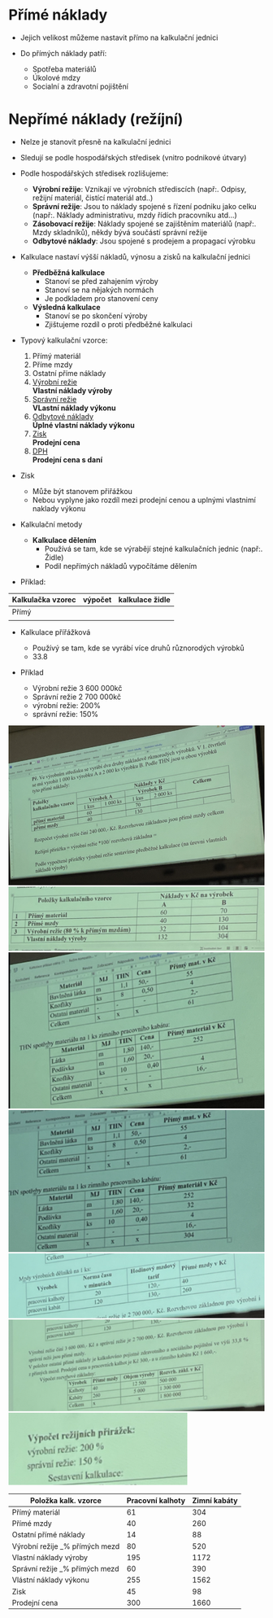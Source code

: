 # Přímé náklady

- Jejich velikost můžeme nastavit přímo na kalkulační jednici

- Do přímých náklady patří:
    - Spotřeba materiálů 
    - Úkolové mdzy 
    - Socialní a zdravotní pojištění

# Nepřímé náklady (režíjní)

- Nelze je stanovit přesně na kalkulační jednici

- Sledují se podle hospodářských středisek (vnitro podnikové útvary)

- Podle hospodářských středisek rozlišujeme:
    - <b>Výrobní režije</b>: Vznikají ve výrobních střediscích (např:. Odpisy, režijní materiál, čistící materiál atd..)
    - <b>Správní režije</b>: Jsou to náklady spojené s řízení podniku jako celku (např:. Náklady administrativu, mzdy řídích pracovníku atd...)
    - <b>Zásobovací režije</b>: Náklady spojené se zajištěním materiálů (např:. Mzdy skladníků), někdy bývá součástí správní režije
    - <b>Odbytové náklady</b>: Jsou spojené s prodejem a propagací výrobku

- Kalkulace nastaví výšší nákladů, výnosu a zisků na kalkulační jednici
    - <b>Předběžná kalkulace</b>
        - Stanoví se před zahajením výroby
        - Stanoví se na nějakých normách
        - Je podkladem pro stanovení ceny
    - <b>Výsledná kalkulace</b>
        - Stanoví se po skončení výroby
        - Zjištujeme rozdíl o proti předběžné kalkulaci

- Typový kalkulační vzorce:
    1. Přímý materiál
    2. Příme mzdy
    3. Ostatní příme náklady
    4. <u>Výrobní režie <br />  </u>
    <b>Vlastní náklady výroby</b>
    5. <u>Správní režie <br /> </u>
    <b>VLastní náklady výkonu</b>
    6. <u>Odbytové náklady <br /> </u>
    <b>Úplné vlastní náklady výkonu</b>
    7. <u>Zisk <br /> </u>
    <b>Prodejní cena</b>
    8. <u>DPH <br /> </u>
    <b>Prodejní cena s daní</b>

- Zisk
    - Může být stanovem přiřážkou
    - Nebou vyplyne jako rozdíl mezi prodejní cenou a uplnými vlastnimí naklady výkonu 

- Kalkulační metody
    - <b>Kalkulace dělením</b>
        - Používá se tam, kde se výrabějí stejné kalkulačních jednic (např:. Židle)
        - Podil nepřímých nákladů vypočítáme dělením

- Příklad: 

|Kalkulačka vzorec   |výpočet   |kalkulace židle   |
|---|---|---|
|Přímý   |   |   |
|   |   |   | 

- Kalkulace přířážková
    - Používý se tam, kde se vyrábí více druhů různorodých výrobků
    - 33.8

- Příklad
  - Výrobní režie 3 600 000kč
  - Správní režie 2 700 000kč
  - výrobní režie: 200% 
  - správní režie: 150%

<img src='1.png' />
<img src='2.jpeg' />
<img src='3.png' />
<img src='4.png' />
<img src='5.png' />
<img src='6.png' />
<img src='7.png' />

|Položka kalk. vzorce            |Pracovní kalhoty    |Zimní kabáty   |
|---                             |---                 |---            |
|Přímý materiál                  |61                  |304               |
|Přímé mzdy                      |40                  |260               |
|Ostatní přímé náklady           |14                  |88               | 
|Výrobní režije _% přímých mezd  |80                  |520               |   
|Vlastní náklady výroby          |195                 |1172               |   
|Správní režije _% přímých mezd  |60                  |390               |
|Vlástní náklady výkonu          |255                 |1562               |
|Zisk                            |45                  |98               |
|Prodejní cena                   |300                 |1660               |
